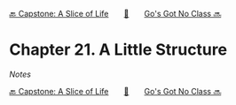 [🔙 Capstone: A Slice of Life][previous-chapter]&nbsp;&nbsp;&nbsp;&nbsp;&nbsp;&nbsp;&nbsp;[🏡][readme]&nbsp;&nbsp;&nbsp;&nbsp;&nbsp;&nbsp;&nbsp;[Go's Got No Class 🔜][upcoming-chapter]

# Chapter 21. A Little Structure

_Notes_

[🔙 Capstone: A Slice of Life][previous-chapter]&nbsp;&nbsp;&nbsp;&nbsp;&nbsp;&nbsp;&nbsp;[🏡][readme]&nbsp;&nbsp;&nbsp;&nbsp;&nbsp;&nbsp;&nbsp;[Go's Got No Class 🔜][upcoming-chapter]

[readme]: README.md
[previous-chapter]: ch20-capstone-a-slice-of-life.md
[upcoming-chapter]: ch22-gos-got-no-class.md